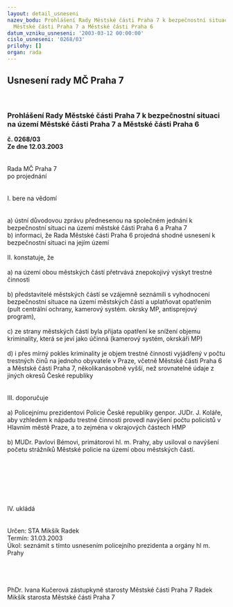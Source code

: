 ```yaml
---
layout: detail_usneseni
nazev_bodu: Prohlášení Rady Městské části Praha 7 k bezpečnostní situaci na území
  Městské části Praha 7 a Městské části Praha 6
datum_vzniku_usneseni: '2003-03-12 00:00:00'
cislo_usneseni: '0268/03'
prilohy: []
organ: rada
---
```

<div id="ucUsn_pList" class="usn">
	<span><h2>Usnesení rady MČ Praha 7 </h2>
<br></span><div class="standBody">
<span><h3>Prohlášení Rady Městské části Praha 7 k bezpečnostní situaci na území Městské části Praha 7 a Městské části Praha 6</h3></span><div class="center">
		<strong>č. 0268/03</strong><br>
	</div>
<div class="center">
		<strong>Ze dne 12.03.2003</strong><br><br>
	</div>
<br>Rada MČ Praha 7<br>po projednání<br><br><br>I.	bere na vědomí<br><br> <br>a) ústní důvodovou zprávu přednesenou na společném jednání k bezpečnostní situaci na území městské části Praha 6 a Praha 7<br>b) informaci, že Rada Městské části Praha 6 projedná shodné usnesení k bezpečnostní situaci na jejím území<br><br>II.	konstatuje, že<br><br>a) na území obou městských částí přetrvává znepokojivý výskyt trestné činnosti <br><br>b) představitelé městských částí se vzájemně seznámili s vyhodnocení bezpečnostní situace na území městských částí a uplatňovat opatřením (pult centrální ochrany, kamerový systém. okrsky MP, antisprejový program),<br><br>c) ze strany městských částí byla přijata opatření ke snížení objemu kriminality, která se jeví jako účinná (kamerový systém, okrskáři MP)<br><br>d) i přes mírný pokles kriminality je objem trestné činnosti vyjádřený v počtu trestných činů na  jednoho obyvatele v Praze, včetně Městské části Praha 6 a Městské části Praha 7, několikanásobně vyšší,  než srovnatelné údaje z jiných okresů České republiky<br><br><br>III.	doporučuje<br><br>a) Policejnímu prezidentovi Policie České republiky genpor. JUDr. J. Koláře, aby vzhledem k nápadu trestné činnosti provedl navýšení počtu policistů v Hlavním městě Praze, a to zejména v okrajových částech HMP<br><br>b) MUDr. Pavlovi Bémovi, primátorovi  hl. m. Prahy, aby usiloval o navýšení  početu strážníků Městské policie na území obou městských částí.<br><br><br><br><br><br><br><br>IV.	ukládá <br><br> <br>Určen:	STA Mikšík Radek<br>Termín: 31.03.2003<br>Úkol:	seznámit s tímto usnesením policejního prezidenta a orgány hl m. Prahy<br> <br><br> <br>	<br>PhDr. Ivana Kučerová zástupkyně starosty Městské části Praha 7	 Radek Mikšík starosta Městské části Praha 7<br>	<br><br>
</div>
</div>